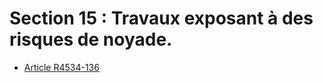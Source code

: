 # Section 15 : Travaux exposant à des risques de noyade.

* [Article R4534-136](./LEGIARTI000018529003.md)
